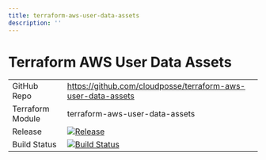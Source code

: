 ```yaml
---
title: terraform-aws-user-data-assets
description: ''
---
```


# Terraform AWS User Data Assets

|                  |                                                                                                                                                                          |
|:-----------------|:-------------------------------------------------------------------------------------------------------------------------------------------------------------------------|
| GitHub Repo      | <https://github.com/cloudposse/terraform-aws-user-data-assets>                                                                                                           |
| Terraform Module | terraform-aws-user-data-assets                                                                                                                                           |
| Release          | [![Release](https://img.shields.io/github/release/cloudposse/terraform-aws-user-data-assets.svg)](https://github.com/cloudposse/terraform-aws-user-data-assets/releases) |
| Build Status     | [![Build Status](https://travis-ci.org/cloudposse/terraform-aws-user-data-assets.svg?branch=master)](https://travis-ci.org/cloudposse/terraform-aws-user-data-assets)    |
